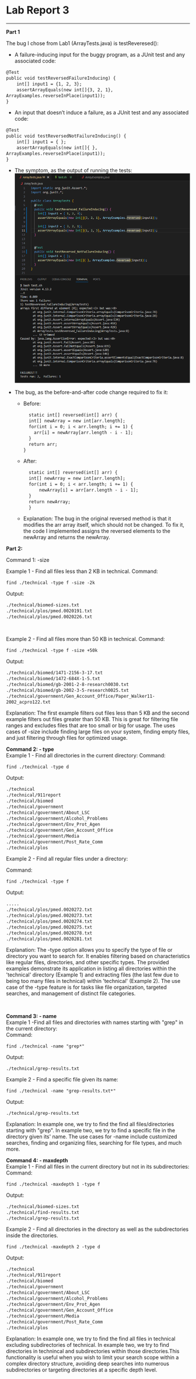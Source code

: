 # Lab Report 3
***

**Part 1** <br>

The bug I chose from Lab1 (ArrayTests.java) is testReveresed():

* A failure-inducing input for the buggy program, as a JUnit test and any associated code:
```
@Test
public void testReversedFailureInducing) {
    int[] input1 = {1, 2, 3};
    assertArrayEquals(new int[]{3, 2, 1}, ArrayExamples.reverseInPlace(input1));
}
```

* An input that doesn’t induce a failure, as a JUnit test and any associated code:
```
@Test
public void testReversedNotFailureInducing() {
    int[] input1 = { };
    assertArrayEquals(new int[]{ }, ArrayExamples.reverseInPlace(input1));
}
```
* The symptom, as the output of running the tests:
![Image](Symptom.png)	

* The bug, as the before-and-after code change required to fix it:
    - Before:
      ```
        static int[] reversed(int[] arr) {
        int[] newArray = new int[arr.length];
        for(int i = 0; i < arr.length; i += 1) {
          arr[i] = newArray[arr.length - i - 1];
        }
        return arr;
      }
      ```
    - After:
      ```
        static int[] reversed(int[] arr) {
        int[] newArray = new int[arr.length];
        for(int i = 0; i < arr.length; i += 1) {
            newArray[i] = arr[arr.length - i - 1];
        }
        return newArray;
        }
      ```
    - Explanation: The bug in the original reversed method is that it modifies the arr array itself, which should not be changed. To fix it, the code I implemented assigns the reversed elements to the newArray and returns the newArray.
 
**Part 2:** <br>

Command 1: -size

Example 1 - Find all files less than 2 KB in technical.
Command: 
```
find ./technical -type f -size -2k
```
Output:
```
./technical/biomed-sizes.txt
./technical/plos/pmed.0020191.txt
./technical/plos/pmed.0020226.txt
```
<br>

Example 2 - Find all files more than 50 KB in technical.
Command:
```
find ./technical -type f -size +50k
```

Output:
```
./technical/biomed/1471-2156-3-17.txt
./technical/biomed/1472-684X-1-5.txt
./technical/biomed/gb-2001-2-8-research0030.txt
./technical/biomed/gb-2002-3-5-research0025.txt
./technical/government/Gen_Account_Office/Paper_Walker11-2002_acpro122.txt
```

Explanation: The first example filters out files less than 5 KB and the second example filters out files greater than 50 KB. This is great for filtering file ranges and excludes files that are too small or big for usage. The uses cases of -size include finding large files on your system, finding empty files, and just filtering through files for optimized usage. 
<br>

**Command 2: - type** <br>
Example 1 - Find all directories in the current directory:
Command:
```
find ./technical -type d
```
Output:
```
./technical
./technical/911report
./technical/biomed
./technical/government
./technical/government/About_LSC
./technical/government/Alcohol_Problems
./technical/government/Env_Prot_Agen
./technical/government/Gen_Account_Office
./technical/government/Media
./technical/government/Post_Rate_Comm
./technical/plos
```
Example 2 - Find all regular files under a directory: <br>

Command:
```
find ./technical -type f
```
Output:
```
.....
./technical/plos/pmed.0020272.txt
./technical/plos/pmed.0020273.txt
./technical/plos/pmed.0020274.txt
./technical/plos/pmed.0020275.txt
./technical/plos/pmed.0020278.txt
./technical/plos/pmed.0020281.txt
```

Explanation:  The -type option allows you to specify the type of file or directory you want to search for.  It enables filtering based on characteristics like regular files, directories, and other specific types. The provided examples demonstrate its application in listing all directories within the 'technical' directory (Example 1) and extracting files (the last few due to being too many files in technical) within 'technical' (Example 2). The use case of the -type feature is for tasks like file organization, targeted searches, and management of distinct file categories.


<br>

**Command 3: - name** <br>
Example 1 -Find all files and directories with names starting with "grep" in the current directory:
<br>
Command:
```
find ./technical -name "grep*"
```
Output:
```
./technical/grep-results.txt
```

Example 2 - Find a specific file given its name:
```
find ./technical -name "grep-results.txt*"
```
Output:
```
./technical/grep-results.txt
```

Explanation: In example one, we try to find the find all files/directories starting with "grep". In example two, we try to find a specific file in the directory given its' name. The use cases for -name include customized searches, finding and organizing files, searching for file types, and much more.
<br>

**Command 4: - maxdepth** <br>
Example 1 - Find all files in the current directory but not in its subdirectories:
<br>
Command:
```
find ./technical -maxdepth 1 -type f
```
Output:
```
./technical/biomed-sizes.txt
./technical/find-results.txt
./technical/grep-results.txt
```

Example 2 - Find all directories in the directory as well as the subdirectories inside the directories.
```
find ./technical -maxdepth 2 -type d
```
Output:
```
./technical
./technical/911report
./technical/biomed
./technical/government
./technical/government/About_LSC
./technical/government/Alcohol_Problems
./technical/government/Env_Prot_Agen
./technical/government/Gen_Account_Office
./technical/government/Media
./technical/government/Post_Rate_Comm
./technical/plos
```

Explanation: In example one, we try to find the find all files in technical excluding subdirectories of technical. In example two, we try to find directories in technincal and subdirectories within those directories.This functionality is useful when you wish to limit your search scope within a complex directory structure, avoiding deep searches into numerous subdirectories or targeting directories at a specific depth level.


